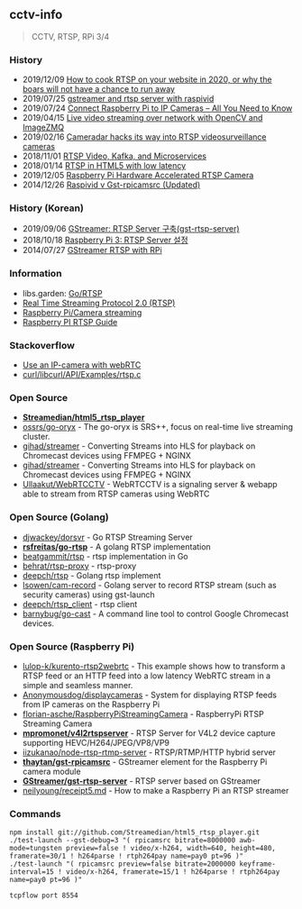 ## cctv-info
> CCTV, RTSP, RPi 3/4

### History
- 2019/12/09 [How to cook RTSP on your website in 2020, or why the boars will not have a chance to run away](https://habr.com/en/company/flashphoner/blog/479008/)
- 2019/07/25 [gstreamer and rtsp server with raspivid](https://www.raspberrypi.org/forums/viewtopic.php?t=246815)
- 2019/07/24 [Connect Raspberry Pi to IP Cameras – All You Need to Know](https://reolink.com/connect-raspberry-pi-to-ip-cameras/)
- 2019/04/15 [Live video streaming over network with OpenCV and ImageZMQ](https://www.pyimagesearch.com/2019/04/15/live-video-streaming-over-network-with-opencv-and-imagezmq/)
- 2019/02/16 [Cameradar hacks its way into RTSP videosurveillance cameras](https://golangexample.com/cameradar-hacks-its-way-into-rtsp-videosurveillance-cameras/)
- 2018/11/01 [RTSP Video, Kafka, and Microservices](https://adaickalavan.github.io/portfolio/rtsp_video_streaming/)
- 2018/01/14 [RTSP in HTML5 with low latency](https://linkingvision.com/rtsp_in_html5_with_low_latency)
- 2019/12/05 [Raspberry Pi Hardware Accelerated RTSP Camera](https://codecalamity.com/raspberry-pi-hardware-accelerated-h264-webcam-security-camera/)
- 2014/12/26 [Raspivid v Gst-rpicamsrc (Updated)](https://sparkyflight.wordpress.com/tag/gst-rpicamsrc/)


### History (Korean)
- 2019/09/06 [GStreamer: RTSP Server 구축(gst-rtsp-server)](https://argc.tistory.com/346)
- 2018/10/18 [Raspberry Pi 3: RTSP Server 설정](https://imsoftpro.tistory.com/53)
- 2014/07/27 [GStreamer RTSP with RPi](https://aery.tistory.com/entry/GStreamer-RTSP-with-RPi)

### Information
- libs.garden: [Go/RTSP](https://libs.garden/go/rtsp)
- [Real Time Streaming Protocol 2.0 (RTSP)](https://tools.ietf.org/id/draft-ietf-mmusic-rfc2326bis-33.html)
- [Raspberry Pi/Camera streaming](https://wiki.marcluerssen.de/index.php?title=Raspberry_Pi/Camera_streaming)
- [Raspberry PI RTSP Guide](https://www.stev.org/post/raspberrypisimplertspserver)


### Stackoverflow
- [Use an IP-camera with webRTC](https://stackoverflow.com/questions/23461914/use-an-ip-camera-with-webrtc)
- [curl/libcurl/API/Examples/rtsp.c](https://curl.haxx.se/libcurl/c/rtsp.html)


### Open Source
- [**Streamedian/html5_rtsp_player**](https://github.com/Streamedian/html5_rtsp_player)
- [ossrs/go-oryx](https://github.com/ossrs/go-oryx) - The go-oryx is SRS++, focus on real-time live streaming cluster.
- [gihad/streamer](https://github.com/gihad/streamer) - Converting Streams into HLS for playback on Chromecast devices using FFMPEG + NGINX
- [gihad/streamer](https://github.com/gihad/streamer) - Converting Streams into HLS for playback on Chromecast devices using FFMPEG + NGINX
- [Ullaakut/WebRTCCTV](https://github.com/Ullaakut/WebRTCCTV) - WebRTCCTV is a signaling server & webapp able to stream from RTSP cameras using WebRTC


### Open Source (Golang)
- [djwackey/dorsvr](https://github.com/djwackey/dorsvr) - Go RTSP Streaming Server
- [**rsfreitas/go-rtsp**](https://github.com/rsfreitas/go-rtsp) - A golang RTSP implementation
- [beatgammit/rtsp](https://github.com/beatgammit/rtsp) - rtsp implementation in Go
- [behrat/rtsp-proxy](https://github.com/behrat/rtsp-proxy) - rtsp-proxy
- [deepch/rtsp](https://github.com/deepch/rtsp) - Golang rtsp implement
- [lsowen/cam-record](https://github.com/lsowen/cam-record) - Golang server to record RTSP stream (such as security cameras) using gst-launch
- [deepch/rtsp_client](https://github.com/deepch/rtsp_client) - rtsp client
- [barnybug/go-cast](https://github.com/barnybug/go-cast) - A command line tool to control Google Chromecast devices.


### Open Source (Raspberry Pi)
- [lulop-k/kurento-rtsp2webrtc](https://github.com/lulop-k/kurento-rtsp2webrtc) - This example shows how to transform a RTSP feed or an HTTP feed into a low latency WebRTC stream in a simple and seamless manner.
- [Anonymousdog/displaycameras](https://github.com/Anonymousdog/displaycameras) - System for displaying RTSP feeds from IP cameras on the Raspberry Pi
- [florian-asche/RaspberryPiStreamingCamera](https://github.com/florian-asche/RaspberryPiStreamingCamera) - RaspberryPi RTSP Streaming Camera
- [**mpromonet/v4l2rtspserver**](https://github.com/mpromonet/v4l2rtspserver) - RTSP Server for V4L2 device capture supporting HEVC/H264/JPEG/VP8/VP9
- [iizukanao/node-rtsp-rtmp-server](https://github.com/iizukanao/node-rtsp-rtmp-server) - RTSP/RTMP/HTTP hybrid server
- [**thaytan/gst-rpicamsrc**](https://github.com/thaytan/gst-rpicamsrc) - GStreamer element for the Raspberry Pi camera module
- [**GStreamer/gst-rtsp-server**](https://github.com/GStreamer/gst-rtsp-server) - RTSP server based on GStreamer
- [neilyoung/receipt5.md](https://gist.github.com/neilyoung/8216c6cf0c7b69e25a152fde1c022a5d) - How to make a Raspberry Pi an RTSP streamer



### Commands
```
npm install git://github.com/Streamedian/html5_rtsp_player.git
./test-launch --gst-debug=3 "( rpicamsrc bitrate=8000000 awb-mode=tungsten preview=false ! video/x-h264, width=640, height=480, framerate=30/1 ! h264parse ! rtph264pay name=pay0 pt=96 )"
./test-launch "( rpicamsrc preview=false bitrate=2000000 keyframe-interval=15 ! video/x-h264, framerate=15/1 ! h264parse ! rtph264pay name=pay0 pt=96 )"

tcpflow port 8554
```

